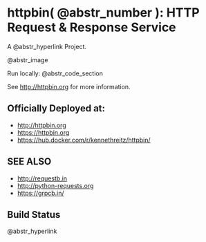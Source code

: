 # httpbin( @abstr_number ): HTTP Request & Response Service

A @abstr_hyperlink Project.

@abstr_image 

Run locally: @abstr_code_section 

See http://httpbin.org for more information.

## Officially Deployed at:

  * http://httpbin.org
  * https://httpbin.org
  * https://hub.docker.com/r/kennethreitz/httpbin/



## SEE ALSO

  * http://requestb.in
  * http://python-requests.org
  * https://grpcb.in/



## Build Status

@abstr_hyperlink 
